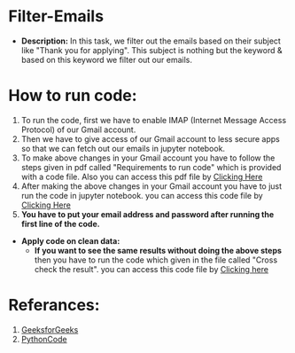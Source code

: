 # Filter-Emails
* __Description:__
In this task, we filter out the emails based on their subject like "Thank you for applying". This subject is nothing but the keyword & based on this keyword we filter out our emails.

# How to run code:
1. To run the code, first we have to enable IMAP (Internet Message Access Protocol) of our Gmail account.
2. Then we have to give access of our Gmail account to less secure apps so that we can fetch out our emails in jupyter notebook.
3. To make above changes in your Gmail account you have to follow the steps given in pdf called "Requirements to run code" which is provided with a code file. Also you can access this pdf file by [Clicking Here](https://github.com/DINESHGITAYE/Filter-Emails/blob/main/Requirements%20to%20run%20the%20code.pdf)
4. After making the above changes in your Gmail account you have to just run the code in jupyter notebook. you can access this code file by [Clicking Here](https://github.com/DINESHGITAYE/Filter-Emails/blob/main/Internship%20Task.ipynb)
5. **You have to put your email address and password after running the first line of the code.**

* __Apply code on clean data:__
  * **If you want to see the same results without doing the above steps** then you have to run the code which given in the file called "Cross check the result". you can access this code file by [Clicking here](https://github.com/DINESHGITAYE/Filter-Emails/blob/main/Cross%20check%20the%20result.ipynb)

# Referances:
1. [GeeksforGeeks](https://www.geeksforgeeks.org/python-fetch-your-gmail-emails-from-a-particular-user/)
2. [PythonCode](https://www.thepythoncode.com/article/reading-emails-in-python)
